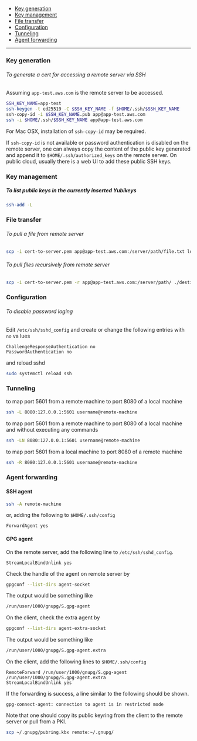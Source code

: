 - [Key generation](#key-generation)
- [Key management](#key-management)
- [File transfer](#file-transfer)
- [Configuration](#configuration)
- [Tunneling](#tunneling)
- [Agent forwarding](#agent-forwarding)
____

### Key generation

###### To generate a cert for accessing a remote server via SSH

Assuming `app-test.aws.com` is the remote server to be accessed.

```sh
SSH_KEY_NAME=app-test
ssh-keygen -t ed25519 -C $SSH_KEY_NAME -f $HOME/.ssh/$SSH_KEY_NAME
ssh-copy-id -i $SSH_KEY_NAME.pub app@app-test.aws.com
ssh -i $HOME/.ssh/$SSH_KEY_NAME app@app-test.aws.com
```

For Mac OSX, installation of `ssh-copy-id` may be required.

If `ssh-copy-id` is not available or password authentication is disabled on the
remote server, one can always copy the content of the public key generated and
append it to `$HOME/.ssh/authorized_keys` on the remote server. On public cloud,
usually there is a web UI to add these public SSH keys.

### Key management

##### To list public keys in the currently inserted Yubikeys

```sh
ssh-add -L
```

### File transfer

###### To pull a file from remote server

```sh
scp -i cert-to-server.pem app@app-test.aws.com:/server/path/file.txt local.txt
```

###### To pull files recursively from remote server

```sh
scp -i cert-to-server.pem -r app@app-test.aws.com:/server/path/ ./destination-path
```

### Configuration

###### To disable password loging

Edit `/etc/ssh/sshd_config` and create or change the following entries with `no` va lues

```
ChallengeResponseAuthentication no
PasswordAuthentication no
```

and reload sshd

```sh
sudo systemctl reload ssh
```

### Tunneling

to map port 5601 from a remote machine to port 8080 of a local machine

```sh
ssh -L 8080:127.0.0.1:5601 username@remote-machine
```

to map port 5601 from a remote machine to port 8080 of a local machine and
without executing any commands

```sh
ssh -LN 8080:127.0.0.1:5601 username@remote-machine
```

to map port 5601 from a local machine to port 8080 of a remote machine

```sh
ssh -R 8080:127.0.0.1:5601 username@remote-machine
```

### Agent forwarding

#### SSH agent

```sh
ssh -A remote-machine
```

or, adding the following to `$HOME/.ssh/config`

```apacheconf
ForwardAgent yes
```

#### GPG agent

On the remote server, add the following line to `/etc/ssh/sshd_config`.

```apacheconf
StreamLocalBindUnlink yes
```

Check the handle of the agent on remote server by

```sh
gpgconf --list-dirs agent-socket
```

The output would be something like

```sh
/run/user/1000/gnupg/S.gpg-agent
```

On the client, check the extra agent by

```sh
gpgconf --list-dirs agent-extra-socket
```

The output would be something like

```sh
/run/user/1000/gnupg/S.gpg-agent.extra
```

On the client, add the following lines to `$HOME/.ssh/config`

```apacheconf
RemoteForward /run/user/1000/gnupg/S.gpg-agent /run/user/1000/gnupg/S.gpg-agent.extra
StreamLocalBindUnlink yes
```

If the forwarding is success, a line similar to the following should be shown.

```
gpg-connect-agent: connection to agent is in restricted mode
```

Note that one should copy its public keyring from the client to the remote
server or pull from a PKI.

```sh
scp ~/.gnupg/pubring.kbx remote:~/.gnupg/
```
